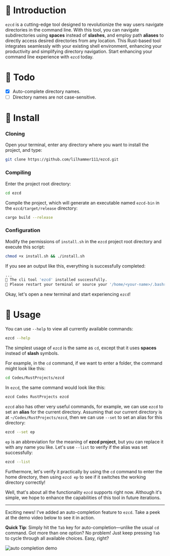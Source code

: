 # 🐻 Introduction

`ezcd` is a cutting-edge tool designed to revolutionize the way users navigate directories in the command line. With this tool, you can navigate subdirectories using **spaces** instead of **slashes**, and employ path **aliases** to directly access desired directories from any location. This Rust-based tool integrates seamlessly with your existing shell environment, enhancing your productivity and simplifying directory navigation. Start enhancing your command line experience with `ezcd` today.

# 🐻 Todo

- [x] Auto-complete directory names.
- [ ] Directory names are not case-sensitive.

# 🐻 Install

### Cloning

Open your terminal, enter any directory where you want to install the project, and type:

```bash
git clone https://github.com/lilhammer111/ezcd.git
```

### Compiling

Enter the project root directory:

```bash
cd ezcd
```

Compile the project, which will generate an executable named `ezcd-bin` in the `ezcd/target/release` directory:

```bash
cargo build --release
```

### Configuration

Modify the permissions of `install.sh` in the `ezcd` project root directory and execute this script:

```bash
chmod +x install.sh && ./install.sh
```

If you see an output like this, everything is successfully completed:

```bash
...
💖 The cli tool 'ezcd' installed successfully.
💖 Please restart your terminal or source your '/home/<your-name>/.bashrc' to use ezcd.
```

Okay, let's open a new terminal and start experiencing `ezcd`!

# 🐻 Usage

You can use `--help` to view all currently available commands:

```bash
ezcd --help
```

The simplest usage of `ezcd` is the same as `cd`, except that it uses **spaces** instead of **slash** symbols.

For example, in the `cd` command, if we want to enter a folder, the command might look like this:

```bash
cd Codes/RustProjects/ezcd
```

In `ezcd`, the same command would look like this:

```bash
ezcd Codes RustProjects ezcd
```

`ezcd` also has other very useful commands, for example, we can use `ezcd` to set an **alias** for the current directory. Assuming that our current directory is at `~/Codes/RustProjects/ezcd`, then we can use `--set` to set an alias for this directory:

```bash
ezcd --set ep
```

`ep` is an abbreviation for the meaning of **ezcd project**, but you can replace it with any name you like. Let's use `--list` to verify if the alias was set successfully:

```bash
ezcd --list
```

Furthermore, let's verify it practically by using the `cd` command to enter the home directory, then using `ezcd ep` to see if it switches the working directory correctly!

Well, that's about all the functionality `ezcd` supports right now. Although it's simple, we hope to enhance the capabilities of this tool in future iterations.

------

Exciting news! I've added an auto-completion feature to `ezcd`. Take a peek at the demo video below to see it in action.

**Quick Tip**: Simply hit the `Tab` key for auto-completion—unlike the usual `cd` command. Got more than one option? No problem! Just keep pressing `Tab` to cycle through all available choices. Easy, right?

![auto completion demo](https://github.com/lilhammer111/hammer-assets/blob/dev/gif/auto_com_demo.gif)